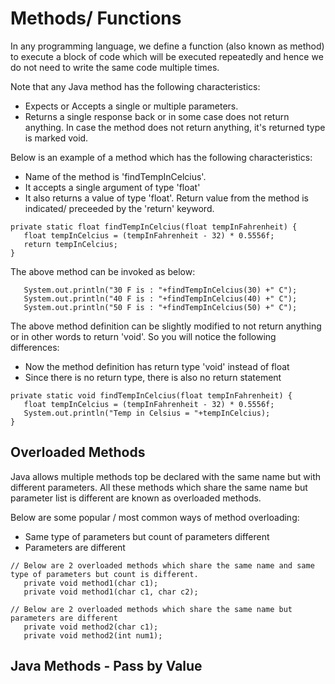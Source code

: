 # Methods/ Functions

In any programming language, we define a function (also known as method) to execute a block of code which will be executed repeatedly and hence we do not need to write the same code multiple times. 

Note that any Java method has the following characteristics:
- Expects or Accepts a single or multiple parameters.
- Returns a single response back or in some case does not return anything. In case the method does not return anything, it's returned type is marked void.

Below is an example of a method which has the following characteristics:
- Name of the method is 'findTempInCelcius'. 
- It accepts a single argument of type 'float'
- It also returns a value of type 'float'. Return value from the method is indicated/ preceeded by the 'return' keyword.

```
private static float findTempInCelcius(float tempInFahrenheit) {
   float tempInCelcius = (tempInFahrenheit - 32) * 0.5556f;
   return tempInCelcius;
}
```    

The above method can be invoked as below:
```
   System.out.println("30 F is : "+findTempInCelcius(30) +" C");
   System.out.println("40 F is : "+findTempInCelcius(40) +" C");
   System.out.println("50 F is : "+findTempInCelcius(50) +" C");
```


The above method definition can be slightly modified to not return anything or in other words to return 'void'. So you will notice the following differences:
- Now the method definition has return type 'void' instead of float
- Since there is no return type, there is also no return statement

```
private static void findTempInCelcius(float tempInFahrenheit) {
   float tempInCelcius = (tempInFahrenheit - 32) * 0.5556f;
   System.out.println("Temp in Celsius = "+tempInCelcius);
}
```    


## Overloaded Methods

Java allows multiple methods top be declared with the same name but with different parameters. All these methods which share the same name but parameter list is different are known as overloaded methods.

Below are some popular / most common ways of method overloading:
- Same type of parameters but count of parameters different
- Parameters are different


```
// Below are 2 overloaded methods which share the same name and same type of parameters but count is different.
   private void method1(char c1);
   private void method1(char c1, char c2);
```

```
// Below are 2 overloaded methods which share the same name but parameters are different 
   private void method2(char c1);
   private void method2(int num1);
```

## Java Methods - Pass by Value